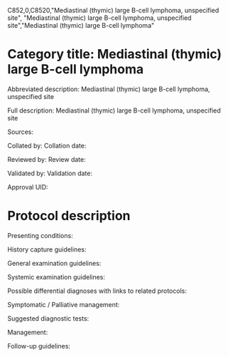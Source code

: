 C852,0,C8520,"Mediastinal (thymic) large B-cell lymphoma, unspecified site", "Mediastinal (thymic) large B-cell lymphoma, unspecified site","Mediastinal (thymic) large B-cell lymphoma"
# Category title: Mediastinal (thymic) large B-cell lymphoma

Abbreviated description: Mediastinal (thymic) large B-cell lymphoma, unspecified site

Full description: Mediastinal (thymic) large B-cell lymphoma, unspecified site

Sources:

Collated by:
Collation date:

Reviewed by:
Review date:

Validated by:
Validation date:

Approval UID:

# Protocol description

Presenting conditions:

History capture guidelines:

General examination guidelines:

Systemic examination guidelines:

Possible differential diagnoses with links to related protocols:

Symptomatic / Palliative management:

Suggested diagnostic tests:

Management:

Follow-up guidelines:
